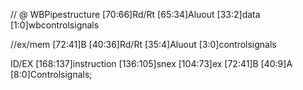 // @ WBPipestructure
[70:66]Rd/Rt
[65:34]Aluout
[33:2]data
[1:0]wbcontrolsignals

//ex/mem 
[72:41]B
[40:36]Rd/Rt
[35:4]Aluout
[3:0]controlsignals

ID/EX
[168:137]instruction
[136:105]snex
[104:73]ex
[72:41]B
[40:9]A
[8:0]Controlsignals;




